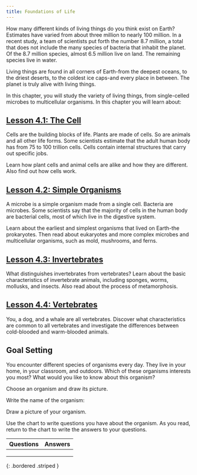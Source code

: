 ```yaml
---
title: Foundations of Life
---
```

How many different kinds of living things do you think exist on Earth? Estimates have varied from about three million to nearly 100 million. In a recent study, a team of scientists put forth the number 8.7 million, a total that does not include the many species of bacteria that inhabit the planet. Of the 8.7 million species, almost 6.5 million live on land. The remaining species live in water.

Living things are found in all corners of Earth-from the deepest oceans, to the driest deserts, to the coldest ice caps-and every place in between. The planet is truly alive with living things.

In this chapter, you will study the variety of living things, from single-celled microbes to multicellular organisms. In this chapter you will learn about:

## [Lesson 4.1: The Cell](lesson-4.1)

Cells are the building blocks of life. Plants are made of cells. So are animals and all other life forms. Some scientists estimate that the adult human body has from 75 to 100 trillion cells. Cells contain internal structures that carry out specific jobs.

Learn how plant cells and animal cells are alike and how they are different. Also find out how cells work.

## [Lesson 4.2: Simple Organisms](lesson-4.2)

A microbe is a simple organism made from a single cell. Bacteria are microbes. Some scientists say that the majority of cells in the human body are bacterial cells, most of which live in the digestive system.

Learn about the earliest and simplest organisms that lived on Earth-the prokaryotes. Then read about eukaryotes and more complex microbes and multicellular organisms, such as mold, mushrooms, and ferns.

## [Lesson 4.3: Invertebrates](lesson-4.3)

What distinguishes invertebrates from vertebrates? Learn about the basic characteristics of invertebrate animals, including sponges, worms, mollusks, and insects. Also read about the process of metamorphosis.

## [Lesson 4.4: Vertebrates](lesson-4.4)

You, a dog, and a whale are all vertebrates. Discover what characteristics are common to all vertebrates and investigate the differences between cold-blooded and warm-blooded animals.

## Goal Setting

You encounter different species of organisms every day. They live in your home, in your classroom, and outdoors. Which of these organisms interests you most? What would you like to know about this organism?

Choose an organism and draw its picture.

Write the name of the organism:

Draw a picture of your organism.

Use the chart to write questions you have about the organism. As you read, return to the chart to write the answers to your questions.

| Questions | Answers |
|:-:|:-:|
|  |  |
|  |  |
|  |  |
{: .bordered .striped }